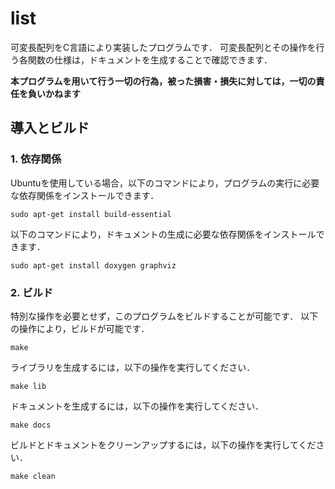 # list
可変長配列をC言語により実装したプログラムです．
可変長配列とその操作を行う各関数の仕様は，ドキュメントを生成することで確認できます．

**本プログラムを用いて行う一切の行為，被った損害・損失に対しては，一切の責任を負いかねます**

## 導入とビルド

### 1. 依存関係
Ubuntuを使用している場合，以下のコマンドにより，プログラムの実行に必要な依存関係をインストールできます．
```
sudo apt-get install build-essential
```
以下のコマンドにより，ドキュメントの生成に必要な依存関係をインストールできます．
```
sudo apt-get install doxygen graphviz
```
### 2. ビルド
特別な操作を必要とせず，このプログラムをビルドすることが可能です．
以下の操作により，ビルドが可能です．
```
make
```
ライブラリを生成するには，以下の操作を実行してください．
```
make lib
```
ドキュメントを生成するには，以下の操作を実行してください．
```
make docs
```
ビルドとドキュメントをクリーンアップするには，以下の操作を実行してください．
```
make clean
```